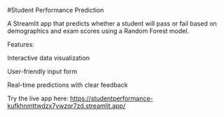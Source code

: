 #Student Performance Prediction

A Streamlit app that predicts whether a student will pass or fail based on demographics and exam scores using a Random Forest model.

Features:

Interactive data visualization

User-friendly input form

Real-time predictions with clear feedback

Try the live app here:
https://studentperformance-kufkhnmttwdzx7ywzqr7zd.streamlit.app/
